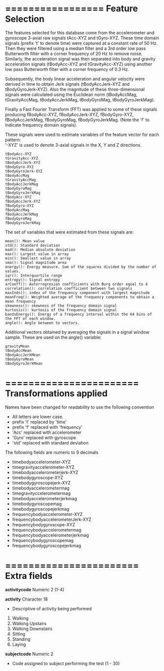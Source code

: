 =================
Feature Selection 
=================

The features selected for this database come from the accelerometer and gyroscope 3-axial raw signals tAcc-XYZ and tGyro-XYZ. These time domain signals (prefix 't' to denote time) were captured at a constant rate of 50 Hz. Then they were filtered using a median filter and a 3rd order low pass Butterworth filter with a corner frequency of 20 Hz to remove noise. Similarly, the acceleration signal was then separated into body and gravity acceleration signals (tBodyAcc-XYZ and tGravityAcc-XYZ) using another low pass Butterworth filter with a corner frequency of 0.3 Hz. 

Subsequently, the body linear acceleration and angular velocity were derived in time to obtain Jerk signals (tBodyAccJerk-XYZ and tBodyGyroJerk-XYZ). Also the magnitude of these three-dimensional signals were calculated using the Euclidean norm (tBodyAccMag, tGravityAccMag, tBodyAccJerkMag, tBodyGyroMag, tBodyGyroJerkMag). 

Finally a Fast Fourier Transform (FFT) was applied to some of these signals producing fBodyAcc-XYZ, fBodyAccJerk-XYZ, fBodyGyro-XYZ, fBodyAccJerkMag, fBodyGyroMag, fBodyGyroJerkMag. (Note the 'f' to indicate frequency domain signals). 

These signals were used to estimate variables of the feature vector for each pattern:  
'-XYZ' is used to denote 3-axial signals in the X, Y and Z directions.

	tBodyAcc-XYZ
	tGravityAcc-XYZ
	tBodyAccJerk-XYZ
	tBodyGyro-XYZ
	tBodyGyroJerk-XYZ
	tBodyAccMag
	tGravityAccMag
	tBodyAccJerkMag
	tBodyGyroMag
	tBodyGyroJerkMag
	fBodyAcc-XYZ
	fBodyAccJerk-XYZ
	fBodyGyro-XYZ
	fBodyAccMag
	fBodyAccJerkMag
	fBodyGyroMag
	fBodyGyroJerkMag

The set of variables that were estimated from these signals are: 

	mean(): Mean value
	std(): Standard deviation
	mad(): Median absolute deviation 
	max(): Largest value in array
	min(): Smallest value in array
	sma(): Signal magnitude area
	energy(): Energy measure. Sum of the squares divided by the number of values. 
	iqr(): Interquartile range 
	entropy(): Signal entropy
	arCoeff(): Autorregresion coefficients with Burg order equal to 4
	correlation(): correlation coefficient between two signals
	maxInds(): index of the frequency component with largest magnitude
	meanFreq(): Weighted average of the frequency components to obtain a mean frequency
	skewness(): skewness of the frequency domain signal 
	kurtosis(): kurtosis of the frequency domain signal 
	bandsEnergy(): Energy of a frequency interval within the 64 bins of the FFT of each window.
	angle(): Angle between to vectors.

Additional vectors obtained by averaging the signals in a signal window sample. These are used on the angle() variable:

	gravityMean
	tBodyAccMean
	tBodyAccJerkMean
	tBodyGyroMean
	tBodyGyroJerkMean

=======================
Transformations applied
=======================

Names have been changed for readability to use the following convention

*	All letters are lower case.
*	prefix 't' replaced by 'time'
*	prefix 'f' replaced with 'frequency'
*	'Acc' replaced with accelerometer
*	'Gyro' replaced with gyroscope
*	'std' replaced with standard deviation

The following fields are numeric to 9 decimals

*	timebodyaccelerometer-XYZ
*	timegravityaccelerometer-XYZ
*	timebodyaccelerometerjerk-XYZ
*	timebodygyroscope-XYZ
*	timebodygyroscopejerk-XYZ
*	timebodyaccelerometermag
*	timegravityccelerometermag
*	timebodyaccelerometerjerkmag
*	timebodygyroscopemag
*	timebodygyroscopejerkmag
*	frequencybodyaccelerometer-XYZ
*	frequencybodyaccelerometerJerk-XYZ
*	frequencybodygyroscope-XYZ
*	frequencybodyaccelerometermag
*	frequencybodyaccelerometerjerkmag
*	frequencybodygyroscopemag
*	frequencybodygyroscopejerkmag


=======================
Extra fields
=======================

**activitycode**	Numeric 2 (1-4)

**activity**	Character 18
* Descriptive of activity being performed
1. Walking
2. Walking Upstairs
3. Walking Downstairs
4. Sitting
5. Standing
6. Laying
				
**subjectcode** 	Numeric 2
* Code assigned to subject performing the test (1 - 30)

